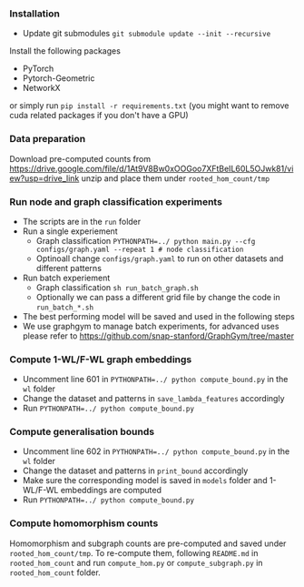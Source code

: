 ### Installation
* Update git submodules
`git submodule update --init --recursive`

Install the following packages
* PyTorch
* Pytorch-Geometric
* NetworkX

or simply run `pip install -r requirements.txt`
(you might want to remove cuda related packages if you don't have a GPU)

### Data preparation
Download pre-computed counts from https://drive.google.com/file/d/1At9V8Bw0xOOGoo7XFtBeIL60L5OJwk81/view?usp=drive_link
unzip and place them under `rooted_hom_count/tmp`

### Run node and graph classification experiments
* The scripts are in the `run` folder
* Run a single experiement
  * Graph classification
    `PYTHONPATH=../ python main.py --cfg configs/graph.yaml --repeat 1 # node classification`
  * Optinoall change `configs/graph.yaml` to run on other datasets and different patterns
* Run batch experiement
  * Graph classification
    `sh run_batch_graph.sh`
  * Optionally we can pass a different grid file by change the code in `run_batch_*.sh`
* The best performing model will be saved and used in the following steps
* We use graphgym to manage batch experiments, for advanced uses please refer to https://github.com/snap-stanford/GraphGym/tree/master
 
### Compute 1-WL/F-WL graph embeddings
* Uncomment line 601 in `PYTHONPATH=../ python compute_bound.py` in the `wl` folder
* Change the dataset and patterns in `save_lambda_features` accordingly
* Run `PYTHONPATH=../ python compute_bound.py`

### Compute generalisation bounds
* Uncomment line 602 in `PYTHONPATH=../ python compute_bound.py` in the `wl` folder
* Change the dataset and patterns in `print_bound` accordingly
* Make sure the corresponding model is saved in `models` folder and 1-WL/F-WL embeddings are computed
* Run `PYTHONPATH=../ python compute_bound.py`

### Compute homomorphism counts
Homomorphism and subgraph counts are pre-computed and saved under `rooted_hom_count/tmp`.
To re-compute them, following `README.md` in `rooted_hom_count` and run `compute_hom.py` or `compute_subgraph.py` in `rooted_hom_count` folder.